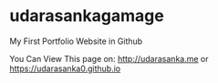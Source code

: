 # udarasankagamage
My First Portfolio Website in Github

You Can View This page on: http://udarasanka.me or https://udarasanka0.github.io
